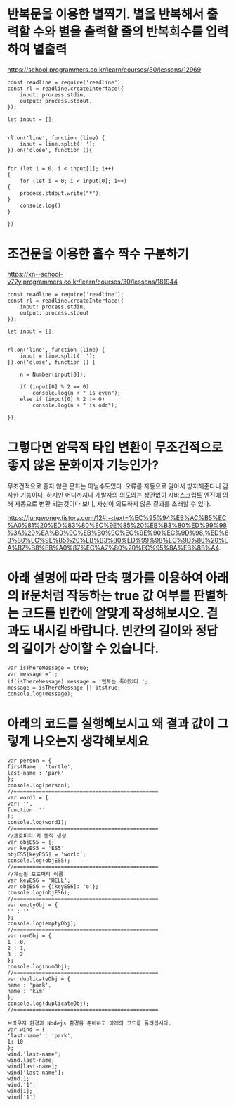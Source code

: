 
# 반복문을 이용한 별찍기. 별을 반복해서 출력할 수와 별을 출력할 줄의 반복회수를 입력하여 별출력

https://school.programmers.co.kr/learn/courses/30/lessons/12969

``` JS
const readline = require('readline');
const rl = readline.createInterface({
    input: process.stdin,
    output: process.stdout,
});

let input = [];


rl.on('line', function (line) {
    input = line.split(' ');
}).on('close', function (){


for (let i = 0; i < input[1]; i++)
{
    for (let i = 0; i < input[0]; i++)
{
    process.stdout.write("*");
}
    console.log()
}

})
```

# 조건문을 이용한 홀수 짝수 구분하기

https://xn--school-v72y.programmers.co.kr/learn/courses/30/lessons/181944
``` JS
const readline = require('readline');
const rl = readline.createInterface({
    input: process.stdin,
    output: process.stdout
});

let input = [];


rl.on('line', function (line) {
    input = line.split(' ');
}).on('close', function () {

    n = Number(input[0]);

    if (input[0] % 2 == 0)
        console.log(n + " is even");
    else if (input[0] % 2 != 0)
        console.log(n + " is odd");

});
```





# 그렇다면 암묵적 타입 변환이 무조건적으로 좋지 않은 문화이자 기능인가?

무조건적으로 좋지 않은 문화는 아닐수도있다. 오류를 자동으로 알아서 방지해준다니 감사한 기능이다.
하지만 어디까지나 개발자의 의도와는 상관없이 자바스크립트 엔진에 의해 자동으로 변환 되는것이다 보니, 자신이 의도하지 않은 결과를 초래할 수 있다. 

https://jungwoney.tistory.com/12#:~:text=%EC%95%94%EB%AC%B5%EC%A0%81%20%ED%83%80%EC%9E%85%20%EB%B3%80%ED%99%98%3A%20%EA%B0%9C%EB%B0%9C%EC%9E%90%EC%9D%98,%ED%83%80%EC%9E%85%20%EB%B3%80%ED%99%98%EC%9D%80%20%EA%B7%B8%EB%A0%87%EC%A7%80%20%EC%95%8A%EB%8B%A4.

# 아래 설명에 따라 단축 평가를 이용하여 아래의 if문처럼 작동하는 true 값 여부를 판별하는 코드를 빈칸에 알맞게 작성해보시오. 결과도 내시길 바랍니다. 빈칸의 길이와 정답의 길이가 상이할 수 있습니다.

``` JS
var isThereMessage = true;
var message ='';
if(isThereMessage) message = '멘토는 죽어있다.';
message = isThereMessage || itstrue;
console.log(message);
```





# 아래의 코드를 실행해보시고 왜 결과 값이 그렇게 나오는지 생각해보세요
``` JS
var person = {
firstName : 'turtle',
last-name : 'park'
};
console.log(person);
//==============================================
var word1 = {
var: '',
function: ''
};
console.log(word1);
//==============================================
//프로퍼티 키 동적 생성
var objES5 = {}
var keyES5 = 'ES5'
objES5[keyES5] = 'world';
console.log(objES5);
//==============================================
//계산된 프로퍼티 이름
var keyES6 = 'HELL';
var objES6 = {[keyES6]: 'o'};
console.log(objES6);
//==============================================
var emptyObj = {
'' : ''
};
console.log(emptyObj);
//==============================================
var numObj = {
1 : 0,
2 : 1,
3 : 2
};
console.log(numObj);
//==============================================
var duplicateObj = {
name : 'park',
name : 'kim'
};
console.log(duplicateObj);
//==============================================
```
```JS
브라우저 환경과 Nodejs 환경을 준비하고 아래의 코드를 돌려봅시다.
var wind = {
'last-name' : 'park',
1: 10
};
wind.'last-name';
wind.last-name;
wind[last-name];
wind['last-name'];
wind.1;
wind.'1';
wind[1];
wind['1']
```
